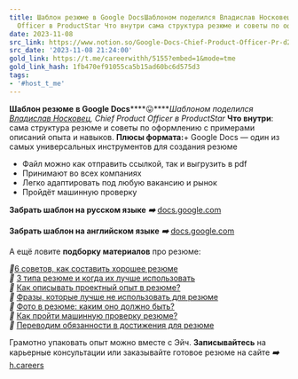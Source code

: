 ```yaml
---
title: Шаблон резюме в Google DocsШаблоном поделился Владислав Носковец Chief Product
  Officer в ProductStar Что внутри сама структура резюме и советы по офор
date: 2023-11-08
src_link: https://www.notion.so/Google-Docs-Chief-Product-Officer-Pr-d2d4309facbf4533a48b5c4067c62b57
src_date: '2023-11-08 21:24:00'
gold_link: https://t.me/careerwithh/5155?embed=1&mode=tme
gold_link_hash: 1fb470ef91055ca5b15ad60bc6d575d3
tags:
- '#host_t_me'
---
```


**Шаблон резюме** **в Google Docs******😛*****Шаблоном поделился* [*Владислав Носковец*](https://h.careers/curators/vladislav-noskovec?utm_source=tg_h&utm_medium=post&utm_campaign=7.11)*, Chief Product Officer в ProductStar* **Что внутри**: сама структура резюме и советы по оформлению с примерами описаний опыта и навыков. **Плюсы формата:**+ Google Docs — один из самых универсальных инструментов для создания резюме  
+ Файл можно как отправить ссылкой, так и выгрузить в pdf  
+ Принимают во всех компаниях  
+ Легко адаптировать под любую вакансию и рынок  
+ Пройдёт машинную проверку  
  
**Забрать шаблон на русском языке** ***➡️*** [docs.google.com](https://docs.google.com/document/d/1ObE3b_wR84sJRRY5bULS3jhanFTpG5sxxkkKo0jLO_0/edit?usp=sharing)  
  
**Забрать шаблон на английском языке** ***➡️*** [docs.google.com](https://docs.google.com/document/d/1s9ZwjsOKQirmhh_Dl4afmUAyK8Ya1gw88KM2SGUP21U/edit?usp=sharing)  
  
А ещё ловите **подборку материалов** про резюме:   
  
***📌***[6 советов, как составить хорошее резюме](https://t.me/careerwithh/301)  
***📌*** [3 типа резюме и когда их лучше использовать](https://t.me/careerwithh/4570)  
***📌*** [Как описывать проектный опыт в резюме?](https://t.me/careerwithh/4719)  
***📌*** [Фразы, которые лучше не использовать для резюме](https://t.me/careerwithh/1143)  
***📌*** [Фото в резюме: каким оно должно быть?](https://t.me/careerwithh/4252)  
***📌*** [Как пройти машинную проверку резюме?](https://t.me/careerwithh/4318)  
***📌*** [Переводим обязанности в достижения для резюме](https://t.me/careerwithh/1448)  
  
Грамотно упаковать опыт можно вместе с Эйч. **Записывайтесь** на карьерные консультации или заказывайте готовое резюме на сайте ***➡️*** [h.careers](https://h.careers/curators/vladislav-noskovec?utm_source=tg_h&utm_medium=post&utm_campaign=7.11)